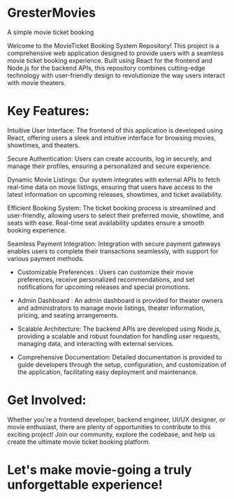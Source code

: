# GresterMovies
A simple movie ticket booking

Welcome to the MovieTicket Booking System Repository! This project is a comprehensive web application designed to provide users with a seamless movie ticket booking experience. Built using React for the frontend and Node.js for the backend APIs, this repository combines cutting-edge technology with user-friendly design to revolutionize the way users interact with movie theaters.

# Key Features:

Intuitive User Interface: The frontend of this application is developed using React, offering users a sleek and intuitive interface for browsing movies, showtimes, and theaters.

Secure Authentication: Users can create accounts, log in securely, and manage their profiles, ensuring a personalized and secure experience.

Dynamic Movie Listings: Our system integrates with external APIs to fetch real-time data on movie listings, ensuring that users have access to the latest information on upcoming releases, showtimes, and ticket availability.

Efficient Booking System: The ticket booking process is streamlined and user-friendly, allowing users to select their preferred movie, showtime, and seats with ease. Real-time seat availability updates ensure a smooth booking experience.

Seamless Payment Integration: Integration with secure payment gateways enables users to complete their transactions seamlessly, with support for various payment methods.

* Customizable Preferences : Users can customize their movie preferences, receive personalized recommendations, and set notifications for upcoming releases and special promotions.

* Admin Dashboard : An admin dashboard is provided for theater owners and administrators to manage movie listings, theater information, pricing, and seating arrangements.

* Scalable Architecture: The backend APIs are developed using Node.js, providing a scalable and robust foundation for handling user requests, managing data, and interacting with external services.

* Comprehensive Documentation: Detailed documentation is provided to guide developers through the setup, configuration, and customization of the application, facilitating easy deployment and maintenance.

# Get Involved:

Whether you're a frontend developer, backend engineer, UI/UX designer, or movie enthusiast, there are plenty of opportunities to contribute to this exciting project! Join our community, explore the codebase, and help us create the ultimate movie ticket booking platform.

# Let's make movie-going a truly unforgettable experience!
